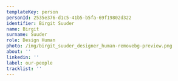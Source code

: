 ```yaml
---
templateKey: person
personId: 2535e376-d1c5-41b5-b5fa-69f19802d322
identifier: Birgit Suuder
name: Birgit
surname: Suuder
role: Design Human
photo: /img/birgit_suuder_designer_human-removebg-preview.png
about: ''
linkedin: ''
label: our-people
tracklist: ''
---
```

